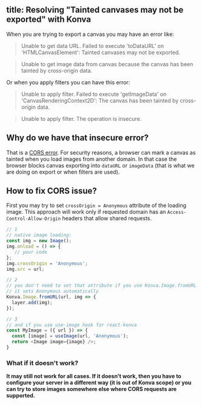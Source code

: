 title: Resolving "Tainted canvases may not be exported" with Konva
---


When you are trying to export a canvas you may have an error like:

> Unable to get data URL. Failed to execute 'toDataURL' on 'HTMLCanvasElement': Tainted canvases may not be exported.

> Unable to get image data from canvas because the canvas has been tainted by cross-origin data.

Or when you apply filters you can have this error:

> Unable to apply filter. Failed to execute 'getImageData' on 'CanvasRenderingContext2D': The canvas has been tainted by cross-origin data.

> Unable to apply filter. The operation is insecure.


## Why do we have that insecure error?

That is a [CORS error](https://developer.mozilla.org/en-US/docs/Web/HTML/CORS_enabled_image). For security reasons, a browser can mark a canvas as tainted when you load images from another domain. In that case the browser blocks canvas exporting into `dataURL` or `imageData` (that is what we are doing on export or when filters are used).

## How to fix CORS issue?

First you may try to set `crossOrigin = Anonymous` attribute of the loading image. This approach will work only if requested domain has an `Access-Control-Allow-Origin` headers that allow shared requests.

```javascript
// 1
// native image loading:
const img = new Image();
img.onload = () => {
   // your code
};
img.crossOrigin = 'Anonymous';
img.src = url;

// 2
// you don't need to set that attribute if you use Konva.Image.fromURL API
// it sets Anonymous automatically
Konva.Image.fromURL(url, img => {
  layer.add(img);
});

// 3
// and if you use use-image hook for react-konva
const MyImage = ({ url }) => {
  const [image] = useImage(url, 'Anonymous');
  return <Image image={image} />;
}
```

### What if it doesn't work?

**It may still not work for all cases. If it doesn't work, then you have to configure your server in a different way (it is out of Konva scope) or you can try to store images somewhere else where CORS requests are supported.**



